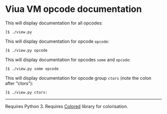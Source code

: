 # Viua VM opcode documentation

This will display documentation for all opcodes:

```
]$ ./view.py
```

This will display documentation for opcode `opcode`:

```
]$ ./view.py opcode
```

This will display documentation for opcodes `some` and `opcode`:

```
]$ ./view.py some opcode
```

This will display documentation for opcode group `ctors` (note the colon after "ctors"):

```
]$ ./view.py ctors:
```

----

Requires Python 3.
Requires [Colored](https://pypi.python.org/pypi/colored/) library for colorisation.
